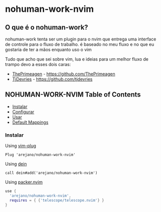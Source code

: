 # nohuman-work-nvim


## O que é o nohuman-work?

nohuman-work tenta ser um plugin para o nvim que entrega uma interface de controle para o fluxo de trabalho.
é baseado no meu fluxo e no que eu gostaria de ter a mãos enquanto uso o vim


Tudo que acho que sei sobre vim, lua e ideias para um melhor fluxo de trampo devo a esses dois caras:

 - [ThePrimeagen](#ThePrimeagen) - https://github.com/ThePrimeagen
 - [TjDevries](#tjdevries) - https://github.com/tjdevries


## NOHUMAN-WORK-NVIM Table of Contents

- [Instalar](#instalar)
- [Configurar](#configurar)
- [Usar](#usar)
- [Default Mappings](#default-mappings)


### Instalar

Using [vim-plug](https://github.com/arejano/nohuman-work-nvim)

```viml
Plug 'arejano/nohuman-work-nvim'
```

Using [dein](https://github.com/Shougo/dein.vim)

```viml
call dein#add('arejano/nohuman-work-nvim')
```
Using [packer.nvim](https://github.com/wbthomason/packer.nvim)

```lua
use {
  'arejano/nohuman-work-nvim',
  requires = { {'telescope/telescope.nvim'} }
}
```

<!-- ### checkhealth -->

<!-- Make sure you call `:checkhealth telescope` after installing telescope to ensure -->
<!-- everything is setup correctly. -->

<!-- After this setup you can continue reading here or switch to `:help telescope` -->
<!-- to get an understanding of how to use Telescope and how to configure it. -->

<!-- ## Usage -->

<!-- Try the command `:Telescope find_files<cr>` -->
<!--   to see if `telescope.nvim` is installed correctly. -->

<!-- ```viml -->
<!-- " Find files using Telescope command-line sugar. -->
<!-- nnoremap <leader>ff <cmd>Telescope find_files<cr> -->
<!-- nnoremap <leader>fg <cmd>Telescope live_grep<cr> -->
<!-- nnoremap <leader>fb <cmd>Telescope buffers<cr> -->
<!-- nnoremap <leader>fh <cmd>Telescope help_tags<cr> -->

<!-- " Using Lua functions -->
<!-- nnoremap <leader>ff <cmd>lua require('telescope.builtin').find_files()<cr> -->
<!-- nnoremap <leader>fg <cmd>lua require('telescope.builtin').live_grep()<cr> -->
<!-- nnoremap <leader>fb <cmd>lua require('telescope.builtin').buffers()<cr> -->
<!-- nnoremap <leader>fh <cmd>lua require('telescope.builtin').help_tags()<cr> -->
<!-- ``` -->

<!-- See [builtin pickers](#pickers) for a list of all builtin functions. -->

<!-- ## Customization -->

<!-- This section should help you explore available options to configure and -->
<!-- customize your `telescope.nvim`. -->

<!-- Unlike most vim plugins, `telescope.nvim` can be customized by either applying -->
<!-- customizations globally, or individually per picker. -->

<!-- - **Global Customization** affecting all pickers can be done through the main -->
<!--   `setup()` method (see defaults below) -->
<!-- - **Individual Customization** affecting a single picker by passing `opts` to -->
<!--   builtin pickers (e.g. `builtin.find_files(opts)`) see -->
<!--   [Configuration recipes](https://github.com/nvim-telescope/telescope.nvim/wiki/Configuration-Recipes) -->
<!--   wiki page for ideas. -->

<!-- ### Telescope setup structure -->

<!-- ```lua -->
<!-- require('telescope').setup{ -->
<!--   defaults = { -->
<!--     -- Default configuration for telescope goes here: -->
<!--     -- config_key = value, -->
<!--     mappings = { -->
<!--       i = { -->
<!--         -- map actions.which_key to <C-h> (default: <C-/>) -->
<!--         -- actions.which_key shows the mappings for your picker, -->
<!--         -- e.g. git_{create, delete, ...}_branch for the git_branches picker -->
<!--         ["<C-h>"] = "which_key" -->
<!--       } -->
<!--     } -->
<!--   }, -->
<!--   pickers = { -->
<!--     -- Default configuration for builtin pickers goes here: -->
<!--     -- picker_name = { -->
<!--     --   picker_config_key = value, -->
<!--     --   ... -->
<!--     -- } -->
<!--     -- Now the picker_config_key will be applied every time you call this -->
<!--     -- builtin picker -->
<!--   }, -->
<!--   extensions = { -->
<!--     -- Your extension configuration goes here: -->
<!--     -- extension_name = { -->
<!--     --   extension_config_key = value, -->
<!--     -- } -->
<!--     -- please take a look at the readme of the extension you want to configure -->
<!--   } -->
<!-- } -->
<!-- ``` -->

<!-- To look at what default configuration options exist please read: `:help -->
<!-- telescope.setup()`.  For picker specific `opts` please read: `:help -->
<!-- telescope.builtin`. -->


<!-- To embed the above code snippet in a `.vim` file -->
<!--   (for example in `after/plugin/telescope.nvim.vim`), -->
<!--   wrap it in `lua << EOF code-snippet EOF`: -->

<!-- ```lua -->
<!-- lua << EOF -->
<!-- require('telescope').setup{ -->
<!--   -- ... -->
<!-- } -->
<!-- EOF -->
<!-- ``` -->

<!-- ## Default Mappings -->

<!-- Mappings are fully customizable. -->
<!-- Many familiar mapping patterns are setup as defaults. -->

<!-- | Mappings       | Action                                               | -->
<!-- |----------------|------------------------------------------------------| -->
<!-- | `<C-n>/<Down>` | Next item                                            | -->
<!-- | `<C-p>/<Up>`   | Previous item                                        | -->
<!-- | `j/k`          | Next/previous (in normal mode)                       | -->
<!-- | `H/M/L`        | Select High/Middle/Low (in normal mode)              | -->
<!-- | 'gg/G'         | Select the first/last item (in normal mode)          | -->
<!-- | `<CR>`         | Confirm selection                                    | -->
<!-- | `<C-x>`        | Go to file selection as a split                      | -->
<!-- | `<C-v>`        | Go to file selection as a vsplit                     | -->
<!-- | `<C-t>`        | Go to a file in a new tab                            | -->
<!-- | `<C-u>`        | Scroll up in preview window                          | -->
<!-- | `<C-d>`        | Scroll down in preview window                        | -->
<!-- | `<C-/>`        | Show mappings for picker actions (insert mode)       | -->
<!-- | `?`            | Show mappings for picker actions (normal mode)       | -->
<!-- | `<C-c>`        | Close telescope                                      | -->
<!-- | `<Esc>`        | Close telescope (in normal mode)                     | -->
<!-- | `<Tab>`        | Toggle selection and move to next selection          | -->
<!-- | `<S-Tab>`      | Toggle selection and move to prev selection          | -->
<!-- | `<C-q>`        | Send all items not filtered to quickfixlist (qflist) | -->
<!-- | `<M-q>`        | Send all selected items to qflist                    | -->


<!-- To see the full list of mappings, check out `lua/telescope/mappings.lua` and the -->
<!-- `default_mappings` table. -->

<!-- **Tip**: you can use `<C-/>` and `?` in insert and normal mode, respectively, to show the actions mapped to your picker. -->

<!-- Much like [builtin pickers](#pickers), there are a number of -->
<!-- [actions](https://github.com/nvim-telescope/telescope.nvim/blob/master/lua/telescope/actions/init.lua) -->
<!-- you can pick from to remap your telescope buffer mappings, or create a new -->
<!-- custom action: -->

<!-- ```lua -->
<!-- -- Built-in actions -->
<!-- local transform_mod = require('telescope.actions.mt').transform_mod -->

<!-- -- or create your custom action -->
<!-- local my_cool_custom_action = transform_mod({ -->
<!--   x = function(prompt_bufnr) -->
<!--     print("This function ran after another action. Prompt_bufnr: " .. prompt_bufnr) -->
<!--     -- Enter your function logic here. You can take inspiration from lua/telescope/actions.lua -->
<!--   end, -->
<!-- }) -->
<!-- ``` -->

<!-- To remap telescope mappings, please read `:help telescope.defaults.mappings`. -->
<!-- To do picker specific mappings, its suggested to do this with the `pickers` -->
<!-- table in `telescope.setup`. Each picker accepts a `mappings` table like its -->
<!-- explained in `:help telescope.defaults.mappings`. -->

<!-- ## Pickers -->

<!-- Built-in functions. Ready to be bound to any key you like. -->

<!-- ```vim -->
<!-- :lua require'telescope.builtin'.planets{} -->

<!-- :nnoremap <Leader>pp :lua require'telescope.builtin'.planets{} -->
<!-- ``` -->

<!-- ### File Pickers -->

<!-- | Functions                           | Description                                                                                                                       | -->
<!-- |-------------------------------------|-----------------------------------------------------------------------------------------------------------------------------------| -->
<!-- | `builtin.find_files`                | Lists files in your current working directory, respects .gitignore                                                                | -->
<!-- | `builtin.git_files`                 | Fuzzy search through the output of `git ls-files` command, respects .gitignore, optionally ignores untracked files                | -->
<!-- | `builtin.grep_string`               | Searches for the string under your cursor in your current working directory                                                       | -->
<!-- | `builtin.live_grep`                 | Search for a string in your current working directory and get results live as you type (respecting .gitignore)                    | -->
<!-- | `builtin.file_browser`              | Lists files and folders in your current working directory, open files, navigate your filesystem, and create new files and folders | -->

<!-- ### Vim Pickers -->

<!-- | Functions                           | Description                                                                                                                                                 | -->
<!-- |-------------------------------------|-------------------------------------------------------------------------------------------------------------------------------------------------------------| -->
<!-- | `builtin.buffers`                   | Lists open buffers in current neovim instance                                                                                                               | -->
<!-- | `builtin.oldfiles`                  | Lists previously open files                                                                                                                                 | -->
<!-- | `builtin.commands`                  | Lists available plugin/user commands and runs them on `<cr>`                                                                                                | -->
<!-- | `builtin.tags`                      | Lists tags in current directory with tag location file preview (users are required to run ctags -R to generate tags or update when introducing new changes) | -->
<!-- | `builtin.command_history`           | Lists commands that were executed recently, and reruns them on `<cr>`                                                                                       | -->
<!-- | `builtin.search_history`            | Lists searches that were executed recently, and reruns them on `<cr>`                                                                                       | -->
<!-- | `builtin.help_tags`                 | Lists available help tags and opens a new window with the relevant help info on `<cr>`                                                                      | -->
<!-- | `builtin.man_pages`                 | Lists manpage entries, opens them in a help window on `<cr>`                                                                                                | -->
<!-- | `builtin.marks`                     | Lists vim marks and their value                                                                                                                             | -->
<!-- | `builtin.colorscheme`               | Lists available colorschemes and applies them on `<cr>`                                                                                                     | -->
<!-- | `builtin.quickfix`                  | Lists items in the quickfix list                                                                                                                            | -->
<!-- | `builtin.loclist`                   | Lists items from the current window's location list                                                                                                         | -->
<!-- | `builtin.jumplist`                  | Lists Jump List entries                                                                                                                                     | -->
<!-- | `builtin.vim_options`               | Lists vim options, allows you to edit the current value on `<cr>`                                                                                           | -->
<!-- | `builtin.registers`                 | Lists vim registers, pastes the contents of the register on `<cr>`                                                                                          | -->
<!-- | `builtin.autocommands`              | Lists vim autocommands and goes to their declaration on `<cr>`                                                                                              | -->
<!-- | `builtin.spell_suggest`             | Lists spelling suggestions for the current word under the cursor, replaces word with selected suggestion on `<cr>`                                          | -->
<!-- | `builtin.keymaps`                   | Lists normal mode keymappings                                                                                                                               | -->
<!-- | `builtin.filetypes`                 | Lists all available filetypes                                                                                                                               | -->
<!-- | `builtin.highlights`                | Lists all available highlights                                                                                                                              | -->
<!-- | `builtin.current_buffer_fuzzy_find` | Live fuzzy search inside of the currently open buffer                                                                                                       | -->
<!-- | `builtin.current_buffer_tags`       | Lists all of the tags for the currently open buffer, with a preview                                                                                         | -->
<!-- | `builtin.resume`                    | Lists the results incl. multi-selections of the previous picker                                                                                             | -->
<!-- | `builtin.pickers`                   | Lists the previous pickers incl. multi-selections (see `:h telescope.defaults.cache_picker`)                                                                | -->

<!-- ### Neovim LSP Pickers -->

<!-- | Functions                                   | Description                                                                                                               | -->
<!-- |---------------------------------------------|---------------------------------------------------------------------------------------------------------------------------| -->
<!-- | `builtin.lsp_references`                    | Lists LSP references for word under the cursor                                                                            | -->
<!-- | `builtin.lsp_document_symbols`              | Lists LSP document symbols in the current buffer                                                                          | -->
<!-- | `builtin.lsp_workspace_symbols`             | Lists LSP document symbols in the current workspace                                                                       | -->
<!-- | `builtin.lsp_dynamic_workspace_symbols`     | Dynamically Lists LSP for all workspace symbols                                                                           | -->
<!-- | `builtin.lsp_code_actions`                  | Lists any LSP actions for the word under the cursor, that can be triggered with `<cr>`                                    | -->
<!-- | `builtin.lsp_range_code_actions`            | Lists any LSP actions for a given range, that can be triggered with `<cr>`                                                | -->
<!-- | `builtin.lsp_document_diagnostics`          | Lists LSP diagnostics for the current buffer                                                                              | -->
<!-- | `builtin.lsp_workspace_diagnostics`         | Lists LSP diagnostics for the current workspace if supported, otherwise searches in all open buffers                      | -->
<!-- | `builtin.lsp_implementations`               | Goto the implementation of the word under the cursor if there's only one, otherwise show all options in Telescope         | -->
<!-- | `builtin.lsp_definitions`                   | Goto the definition of the word under the cursor, if there's only one, otherwise show all options in Telescope            | -->
<!-- | `builtin.lsp_type_definitions`              | Goto the definition of the type of the word under the cursor, if there's only one, otherwise show all options in Telescope| -->


<!-- ### Git Pickers -->

<!-- | Functions                           | Description                                                                                                | -->
<!-- |-------------------------------------|------------------------------------------------------------------------------------------------------------| -->
<!-- | `builtin.git_commits`               | Lists git commits with diff preview, checkout action `<cr>`, reset mixed `<C-r>m`, reset soft `<C-r>s` and reset hard `<C-r>h` | -->
<!-- | `builtin.git_bcommits`              | Lists buffer's git commits with diff preview and checks them out on `<cr>`                                 | -->
<!-- | `builtin.git_branches`              | Lists all branches with log preview, checkout action `<cr>`, track action `<C-t>` and rebase action`<C-r>` | -->
<!-- | `builtin.git_status`                | Lists current changes per file with diff preview and add action. (Multi-selection still WIP)               | -->
<!-- | `builtin.git_stash`                 | Lists stash items in current repository with ability to apply them on `<cr>`                               | -->

<!-- ### Treesitter Picker -->

<!-- | Functions                           | Description                                       | -->
<!-- |-------------------------------------|---------------------------------------------------| -->
<!-- | `builtin.treesitter`                | Lists Function names, variables, from Treesitter! | -->

<!-- ### Lists Picker -->

<!-- | Functions                           | Description                                                                                                                                                                               | -->
<!-- |-------------------------------------|-------------------------------------------------------------------------------------------------------------------------------------------------------------------------------------------| -->
<!-- | `builtin.planets`                   | Use the telescope...                                                                                                                                                                      | -->
<!-- | `builtin.builtin`                   | Lists Built-in pickers and run them on `<cr>`.                                                                                                                                            | -->
<!-- | `builtin.reloader`                  | Lists Lua modules and reload them on `<cr>`.                                                                                                                                              | -->
<!-- | `builtin.symbols`                   | Lists symbols inside a file `data/telescope-sources/*.json` found in your rtp. More info and symbol sources can be found [here](https://github.com/nvim-telescope/telescope-symbols.nvim) | -->

<!-- ## Previewers -->

<!-- | Previewers                         | Description                                                     | -->
<!-- |------------------------------------|-----------------------------------------------------------------| -->
<!-- | `previewers.vim_buffer_cat.new`    | Default previewer for files. Uses vim buffers                   | -->
<!-- | `previewers.vim_buffer_vimgrep.new`| Default previewer for grep and similar. Uses vim buffers        | -->
<!-- | `previewers.vim_buffer_qflist.new` | Default previewer for qflist. Uses vim buffers                  | -->
<!-- | `previewers.cat.new`               | Deprecated previewer for files. Uses `cat`/`bat`                | -->
<!-- | `previewers.vimgrep.new`           | Deprecated previewer for grep and similar. Uses `cat`/`bat`     | -->
<!-- | `previewers.qflist.new`            | Deprecated previewer for qflist. Uses `cat`/`bat`               | -->

<!-- The default previewers are from now on `vim_buffer_` previewers. They use vim -->
<!-- buffers for displaying files and use tree-sitter or regex for file highlighting. -->

<!-- These previewers are guessing the filetype of the selected file, so there might -->
<!-- be cases where they miss, leading to wrong highlights. This is because we can't -->
<!-- determine the filetype in the traditional way: We don't do `bufload` and instead -->
<!-- read the file asynchronously with `vim.loop.fs_` and attach only a highlighter; -->
<!-- otherwise the speed of the previewer would slow down considerably. If you want -->
<!-- to configure more filetypes, take a look at -->
<!-- [plenary wiki](https://github.com/nvim-lua/plenary.nvim#plenaryfiletype). -->

<!-- If you want to configure the `vim_buffer_` previewer (e.g. you want the line to wrap), do this: -->

<!-- ```vim -->
<!-- autocmd User TelescopePreviewerLoaded setlocal wrap -->
<!-- ``` -->

<!-- ## Sorters -->

<!-- | Sorters                            | Description                                                     | -->
<!-- |------------------------------------|-----------------------------------------------------------------| -->
<!-- | `sorters.get_fuzzy_file`           | Telescope's default sorter for files                            | -->
<!-- | `sorters.get_generic_fuzzy_sorter` | Telescope's default sorter for everything else                  | -->
<!-- | `sorters.get_levenshtein_sorter`   | Using Levenshtein distance algorithm (don't use :D)             | -->
<!-- | `sorters.get_fzy_sorter`           | Using fzy algorithm                                             | -->
<!-- | `sorters.fuzzy_with_index_bias`    | Used to list stuff with consideration to when the item is added | -->

<!-- A `Sorter` is called by the `Picker` on each item returned by the `Finder`. It -->
<!-- returns a number, which is equivalent to the "distance" between the current -->
<!-- `prompt` and the `entry` returned by a `finder`. -->

<!-- ## Layout (display) -->

<!-- Layout can be configured by choosing a specific `layout_strategy` and -->
<!-- specifying a particular `layout_config` for that strategy. -->
<!-- For more details on available strategies and configuration options, -->
<!-- see `:help telescope.layout`. -->

<!-- Some options for configuring sizes in layouts are "resolvable". This means that -->
<!-- they can take different forms, and will be interpreted differently according to -->
<!-- which form they take. -->
<!-- For example, if we wanted to set the `width` of a picker using the `vertical` -->
<!-- layout strategy to 50% of the screen width, we would specify that width -->
<!-- as `0.5`, but if we wanted to specify the `width` to be exactly 80 -->
<!-- characters wide, we would specify it as `80`. -->
<!-- For more details on resolving sizes, see `:help telescope.resolve`. -->

<!-- As an example, if we wanted to specify the layout strategy and width, -->
<!-- but only for this instance, we could do something like: -->

<!-- ``` -->
<!-- :lua require('telescope.builtin').find_files({layout_strategy='vertical',layout_config={width=0.5}}) -->
<!-- ``` -->

<!-- If we wanted to change the width for every time we use the `vertical` -->
<!-- layout strategy, we could add the following to our `setup()` call: -->

<!-- ```lua -->
<!-- require('telescope').setup({ -->
<!--   defaults = { -->
<!--     layout_config = { -->
<!--       vertical = { width = 0.5 } -->
<!--       -- other layout configuration here -->
<!--     }, -->
<!--     -- other defaults configuration here -->
<!--   }, -->
<!--   -- other configuration values here -->
<!-- }) -->
<!-- ``` -->

<!-- ## Themes -->

<!-- Common groups of settings can be set up to allow for themes. -->
<!-- We have some built in themes but are looking for more cool options. -->

<!-- ![dropdown](https://i.imgur.com/SorAcXv.png) -->

<!-- | Themes                   | Description                                                                                 | -->
<!-- |--------------------------|---------------------------------------------------------------------------------------------| -->
<!-- | `themes.get_dropdown`    | A list like centered list. [dropdown](https://i.imgur.com/SorAcXv.png)                      | -->
<!-- | `themes.get_cursor`      | [A cursor relative list.](https://github.com/nvim-telescope/telescope.nvim/pull/878)        | -->
<!-- | `themes.get_ivy`         | Bottom panel overlay. [Ivy #771](https://github.com/nvim-telescope/telescope.nvim/pull/771) | -->

<!-- To use a theme, simply append it to a builtin function: -->

<!-- ```vim -->
<!-- nnoremap <Leader>f :lua require'telescope.builtin'.find_files(require('telescope.themes').get_dropdown({}))<cr> -->
<!-- " Change an option -->
<!-- nnoremap <Leader>f :lua require'telescope.builtin'.find_files(require('telescope.themes').get_dropdown({ winblend = 10 }))<cr> -->
<!-- ``` -->

<!-- Or use with a command: -->

<!-- ```vim -->
<!-- Telescope find_files theme=dropdown -->
<!-- ``` -->

<!-- Or you can configure it in the pickers table in `telescope.setup`: -->

<!-- ```lua -->
<!-- require('telescope').setup{ -->
<!--   defaults = { -->
<!--     -- ... -->
<!--   }, -->
<!--   pickers = { -->
<!--     find_files = { -->
<!--       theme = "dropdown", -->
<!--     } -->
<!--   }, -->
<!--   extensions = { -->
<!--     -- ... -->
<!--   } -->
<!-- } -->
<!-- ``` -->

<!-- Themes should work with every `telescope.builtin` function. If you wish to make -->
<!-- a theme, check out `lua/telescope/themes.lua`. -->

<!-- ## Vim Commands -->

<!-- All `telescope.nvim` functions are wrapped in `vim` commands for easy access, -->
<!-- tab completions and setting options. -->

<!-- ```viml -->
<!-- " Show all builtin pickers -->
<!-- :Telescope -->

<!-- " Tab completion -->
<!-- :Telescope |<tab> -->
<!-- :Telescope find_files -->

<!-- " Setting options -->
<!-- :Telescope find_files prompt_prefix=🔍 -->

<!-- " If the option accepts a Lua table as its value, you can use, to connect each -->
<!-- " command string, e.g.: find_command, vimgrep_arguments are both options that -->
<!-- " accept a Lua table as a value. So, you can configure them on the command line -->
<!-- "like so: -->
<!-- :Telescope find_files find_command=rg,--ignore,--hidden,--files prompt_prefix=🔍 -->
<!-- ``` -->

<!-- for more information and how to realize more complex commands please read -->
<!-- `:help telescope.command`. -->

<!-- ## Autocmds -->

<!-- Telescope user autocmds: -->

<!-- | Event                           | Description                                             | -->
<!-- |---------------------------------|---------------------------------------------------------| -->
<!-- | `User TelescopeFindPre`         | Do it before Telescope creates all the floating windows | -->
<!-- | `User TelescopePreviewerLoaded` | Do it after Telescope previewer window is created       | -->

<!-- ## Extensions -->

<!-- Telescope provides the capabilities to create & register extensions, which -->
<!-- improve telescope in a variety of ways. -->

<!-- Some extensions provide integration with external tools, outside of the scope of -->
<!-- `builtins`.  Others provide performance enhancements by using compiled C and -->
<!-- interfacing directly with Lua over LuaJIT's FFI library. -->

<!-- A list of community extensions can be found in the -->
<!-- [Extensions](https://github.com/nvim-telescope/telescope.nvim/wiki/Extensions) -->
<!-- wiki. Always read the README of the extension you want to install, but here is a -->
<!-- general overview of how most extensions work. -->

<!-- ### Loading extensions -->

<!-- To load an extension, use the `load_extension` function as shown in the example -->
<!-- below: -->

<!-- ```lua -->
<!-- -- This will load fzy_native and have it override the default file sorter -->
<!-- require('telescope').load_extension('fzy_native') -->
<!-- ``` -->

<!-- You may skip explicitly loading extensions (they will then be lazy-loaded), but -->
<!-- tab completions will not be available right away. -->

<!-- ### Accessing pickers from extensions -->

<!-- Pickers from extensions are added to the `:Telescope` command under their -->
<!-- respective name. For example: -->

<!-- ```viml -->
<!-- " Run the `configurations` picker from nvim-dap -->
<!-- :Telescope dap configurations -->
<!-- ``` -->

<!-- They can also be called directly from Lua: -->

<!-- ```lua -->
<!-- -- Run the `configurations` picker from nvim-dap -->
<!-- require('telescope').extensions.dap.configurations() -->
<!-- ``` -->

<!-- ## API -->

<!-- For writing your own picker and for information about the API please read the -->
<!-- [Developers Documentation](developers.md). -->

<!-- ## Media -->

<!-- - [What is Telescope? (Video)](https://www.twitch.tv/teej_dv/clip/RichDistinctPlumberPastaThat) -->
<!-- - [More advanced configuration (Video)](https://www.twitch.tv/videos/756229115) -->
<!-- - [Example video](https://www.youtube.com/watch?v=65AVwHZflsU) -->

<!-- ## Contributing -->

<!-- All contributions are welcome! Just open a pull request. -->
<!-- Please read [CONTRIBUTING.md](./CONTRIBUTING.md) -->

<!-- ## Related Projects -->

<!-- - [fzf.vim](https://github.com/junegunn/fzf.vim) -->
<!-- - [denite.nvim](https://github.com/Shougo/denite.nvim) -->
<!-- - [vim-clap](https://github.com/liuchengxu/vim-clap) -->
